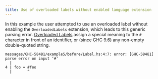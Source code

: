 ```yaml
---
title: Use of overloaded labels without enabled language extension
---
```


In this example the user attempted to use an overloaded label without enabling the `OverloadedLabels` extension, which leads to this generic parsing error. [Overloaded Labels](https://downloads.haskell.org/ghc/latest/docs/users_guide/exts/overloaded_labels.html#extension-OverloadedLabels) assign a special meaning to the `#` character in front of an identifier, or (since GHC 9.6) any non-empty double-quoted string.

```
messages/GHC-58481/example5/before/Label.hs:4:7: error: [GHC-58481] parse error on input ‘#’
  |
4 | foo = #foo
  |       ^
```
